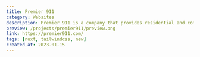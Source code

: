 ```yaml
---
title: Premier 911
category: Websites
description: Premier 911 is a company that provides residential and commercial services for fire, water, mold, and storm damage. They came to me with a need for a modern website that is easy to use and navigate.
preview: /projects/premier911/preview.png
link: https://premier911.com/
tags: [nuxt, tailwindcss, new]
created_at: 2023-01-15
---
```

